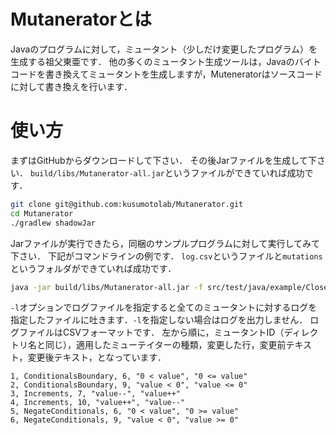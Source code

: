 # Mutaneratorとは
Javaのプログラムに対して，ミュータント（少しだけ変更したプログラム）を生成する祖父東亜です．
他の多くのミュータント生成ツールは，Javaのバイトコードを書き換えてミュータントを生成しますが，Muteneratorはソースコードに対して書き換えを行います．

# 使い方

まずはGitHubからダウンロードして下さい．
その後Jarファイルを生成して下さい．
`build/libs/Mutanerator-all.jar`というファイルができていれば成功です．
```sh
git clone git@github.com:kusumotolab/Mutanerator.git
cd Mutanerator
./gradlew shadowJar
```

Jarファイルが実行できたら，同梱のサンプルプログラムに対して実行してみて下さい．
下記がコマンドラインの例です．
`log.csv`というファイルと`mutations`というフォルダができていれば成功です．
```sh
java -jar build/libs/Mutanerator-all.jar -f src/test/java/example/CloseToZero.java -l log.csv
```

`-l`オプションでログファイルを指定すると全てのミュータントに対するログを指定したファイルに吐きます．`-l`を指定しない場合はログを出力しません．
ログファイルはCSVフォーマットです．
左から順に，ミュータントID（ディレクトリ名と同じ），適用したミューテイターの種類，変更した行，変更前テキスト，変更後テキスト，となっています．
```
1, ConditionalsBoundary, 6, "0 < value", "0 <= value"
2, ConditionalsBoundary, 9, "value < 0", "value <= 0"
3, Increments, 7, "value--", "value++"
4, Increments, 10, "value++", "value--"
5, NegateConditionals, 6, "0 < value", "0 >= value"
6, NegateConditionals, 9, "value < 0", "value >= 0"
```
